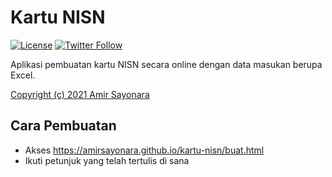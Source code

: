 # Kartu NISN
[![License](https://img.shields.io/github/license/amirsayonara/kartu-nisn)](LICENSE)
[![Twitter Follow](https://img.shields.io/twitter/follow/amir_sayonara)](https://twitter.com/amir_sayonara)

Aplikasi pembuatan kartu NISN secara online dengan data masukan berupa Excel.

[Copyright (c) 2021 Amir Sayonara](LICENSE)

## Cara Pembuatan
- Akses https://amirsayonara.github.io/kartu-nisn/buat.html
- Ikuti petunjuk yang telah tertulis di sana